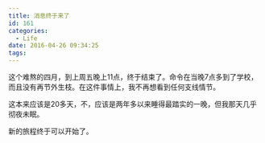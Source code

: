 ```yaml
---
title: 消息终于来了
id: 161
categories:
  - Life
date: 2016-04-26 09:34:25
tags:
---
```


这个难熬的四月，到上周五晚上11点，终于结束了。命令在当晚7点多到了学校，而且没有再节外生枝。在这件事情上，我不再想看到任何支线情节。

这本来应该是20多天，不，应该是两年多以来睡得最踏实的一晚，但我那天几乎彻夜未眠。

新的旅程终于可以开始了。